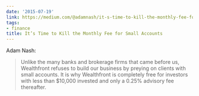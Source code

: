 ```yaml
---
date: '2015-07-19'
link: https://medium.com/@adamnash/it-s-time-to-kill-the-monthly-fee-for-small-accounts-51d37177bfe7
tags:
- finance
title: It’s Time to Kill the Monthly Fee for Small Accounts
---
```


Adam Nash:

>Unlike the many banks and brokerage firms that came before us, Wealthfront refuses to build our business by preying on clients with small accounts. It is why Wealthfront is completely free for investors with less than $10,000 invested and only a 0.25% advisory fee thereafter.
